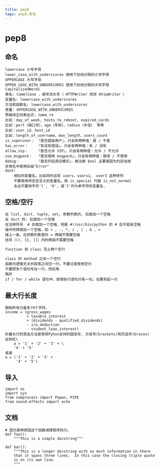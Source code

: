 ```yaml
---
title: pep8
tags: pep8,命名
---
```

# pep8
## 命名
    lowercase 小写字母
    lower_case_with_underscores 使用下划线分隔的小写字母
    UPPERCASE 大写字母
    UPPER_CASE_WITH_UNDERSCORES 使用下划线分隔的大写字母
    CapitalizedWords
    类名: CamelCase ，缩写词大写（ HTTPWriter 而非 HttpWriter ）
    变量名: lowercase_with_underscores
    方法和函数名: lowercase_with_underscores
    常量: UPPERCASE_WITH_UNDERSCORES
    预编译正则表达式: name_re
    比如：day_of_week, hosts_to_reboot, expired_cards
    比如：port（端口号）、age（年龄）、radius（半径） 等等
    比如：user_id、host_id
    比如：length_of_username、max_length、users_count
    is_superuser： 『是否超级用户』，只会有两种值：是 / 不是
    has_error：    『有没有错误』，只会有两种值：有 / 没有
    allow_vip：    『是否允许 VIP』，只会有两种值：允许 / 不允许
    use_msgpack：  『是否使用 msgpack』，只会有两种值：使用 / 不使用
    debug：        『是否开启调试模式』，被当做 bool 主要是因为约定俗成
    异常名中使用后缀"Error"
    dont:
        相似的变量名，比如同时出现 users、users1、 user3 这种序列
        不要使用带否定含义的变量名，用 is_special 代替 is_not_normal
        永远不要用字符'l', 'O', 或'I'作为单字符的变量名.

## 空格/空行
    在 list, dict, tuple, set, 参数列表的, 后面加一个空格
    在 dict 的: 后面加一个空格
    在注释符号  # 后面加一个空格，但是 #!/usr/bin/python 的 # 后不能有空格
    操作符两端加一个空格，如 + , -, *, / , | , & , =
    接上一条，在参数列表里的 = 两端不需要空格
    括号（(), {}, []）内的两端不需要空格

    function 和 class 顶上两个空行

    class 的 method 之间一个空行
    函数内逻辑无关的段落之间空一行，不要过度使用空行
    不要把多个语句写在一行，然后用
    隔开
    if / for / while 语句中，即使执行语句只有一句，也要另起一行

## 最大行长度
    限制所有行最多79个字符。
    income = (gross_wages
              + taxable_interest
              + (dividends - qualified_dividends)
              - ira_deduction
              - student_loan_interest)
    折叠长行的首选方法是使用Pyhon支持的圆括号, 方括号(brackets)和花括号(braces)
    反斜杠\
        a = '1' + '2' + '3' + \
        '4' + '5'
    或者
    a = ('1' + '2' + '3' +
         '4' + '5')
## 导入
    import os
    import sys
    from subprocess import Popen, PIPE
    from sound.effects import echo

## 文档
    # 因为某种原因这个函数减慢程序执行。
    def foo():
        """This is a simple docstring"""

    def bar():
        """This is a longer docstring with so much information in there
        that it spans three lines.  In this case the closing triple quote
        is on its own line.
        """
